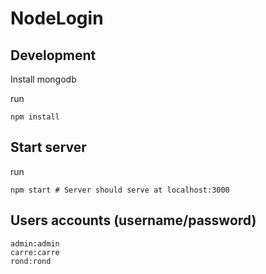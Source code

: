 # NodeLogin

## Development

Install mongodb

run
```
npm install
```

## Start server

run
```
npm start # Server should serve at localhost:3000
```

## Users accounts (username/password)

```
admin:admin
carre:carre
rond:rond
```
